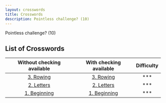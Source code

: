 ```yaml
---
layout: crosswords
title: Crosswords
description: Pointless challenge? (10)
---
```


Pointless challenge? (10)

## List of Crosswords

|Without checking available|With checking available|Difficulty|
|:-:|:-:|:-:|
|[3. Rowing](/Crosswords/3.Rowing.html)|[3. Rowing](/Crosswords/3.Rowing.answers.html)|***|
|[2. Letters](/Crosswords/2.Letters.html)|[2. Letters](/Crosswords/2.Letters.answers.html)|***|
|[1. Beginning](/Crosswords/1.Beginning.html)|[1. Beginning](/Crosswords/1.Beginning.answers.html)|***|

